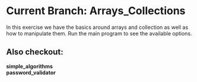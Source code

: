# Current Branch: Arrays_Collections

In this exercise we have the basics around arrays and collection as well as how to manipulate them. Run the main program to see the available options.

## Also checkout:  

**simple_algorithms**  
**password_validator**

